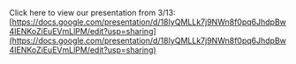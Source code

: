 Click here to view our presentation from 3/13: [https://docs.google.com/presentation/d/18IyQMLLk7j9NWn8f0pq6JhdpBw4IENKoZiEuEVmLlPM/edit?usp=sharing](https://docs.google.com/presentation/d/18IyQMLLk7j9NWn8f0pq6JhdpBw4IENKoZiEuEVmLlPM/edit?usp=sharing)

